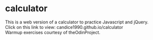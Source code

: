 # calculator
This is a web version of a calculator to practice Javascript and jQuery.  
Click on this link to view: candice1990.github.io/calculator  
Warmup exercises courtesy of theOdinProject.  
